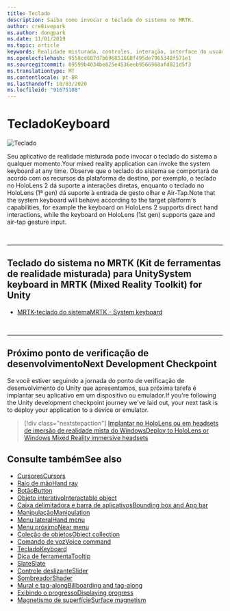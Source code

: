 ```yaml
---
title: Teclado
description: Saiba como invocar o teclado do sistema no MRTK.
author: cre8ivepark
ms.author: dongpark
ms.date: 11/01/2019
ms.topic: article
keywords: Realidade misturada, controles, interação, interface do usuário, UX
ms.openlocfilehash: 9558cd607d7b696851660f495de7965348f571e1
ms.sourcegitcommit: 09599b4034be825e4536eeb9566968afd021d5f3
ms.translationtype: MT
ms.contentlocale: pt-BR
ms.lasthandoff: 10/03/2020
ms.locfileid: "91675108"
---
```

# <a name="keyboard"></a><span data-ttu-id="d5d12-104">Teclado</span><span class="sxs-lookup"><span data-stu-id="d5d12-104">Keyboard</span></span>

![Teclado](images/UX_Hero_Keyboard.jpg)

<span data-ttu-id="d5d12-106">Seu aplicativo de realidade misturada pode invocar o teclado do sistema a qualquer momento.</span><span class="sxs-lookup"><span data-stu-id="d5d12-106">Your mixed reality application can invoke the system keyboard at any time.</span></span> <span data-ttu-id="d5d12-107">Observe que o teclado do sistema se comportará de acordo com os recursos da plataforma de destino, por exemplo, o teclado no HoloLens 2 dá suporte a interações diretas, enquanto o teclado no HoloLens (1ª gen) dá suporte à entrada de gesto olhar e Air-Tap.</span><span class="sxs-lookup"><span data-stu-id="d5d12-107">Note that the system keyboard will behave according to the target platform's capabilities, for example the keyboard on HoloLens 2 supports direct hand interactions, while the keyboard on HoloLens (1st gen) supports gaze and air-tap gesture input.</span></span>


<br>

---

## <a name="system-keyboard-in-mrtk-mixed-reality-toolkit-for-unity"></a><span data-ttu-id="d5d12-108">Teclado do sistema no MRTK (Kit de ferramentas de realidade misturada) para Unity</span><span class="sxs-lookup"><span data-stu-id="d5d12-108">System keyboard in MRTK (Mixed Reality Toolkit) for Unity</span></span>

* [<span data-ttu-id="d5d12-109">MRTK-teclado do sistema</span><span class="sxs-lookup"><span data-stu-id="d5d12-109">MRTK - System keyboard</span></span>](https://microsoft.github.io/MixedRealityToolkit-Unity/Documentation/README_SystemKeyboard.html)

<br>

---

## <a name="next-development-checkpoint"></a><span data-ttu-id="d5d12-110">Próximo ponto de verificação de desenvolvimento</span><span class="sxs-lookup"><span data-stu-id="d5d12-110">Next Development Checkpoint</span></span>

<span data-ttu-id="d5d12-111">Se você estiver seguindo a jornada do ponto de verificação de desenvolvimento do Unity que apresentamos, sua próxima tarefa é implantar seu aplicativo em um dispositivo ou emulador.</span><span class="sxs-lookup"><span data-stu-id="d5d12-111">If you're following the Unity development checkpoint journey we've laid out, your next task is to deploy your application to a device or emulator.</span></span> 

> [!div class="nextstepaction"]
> [<span data-ttu-id="d5d12-112">Implantar no HoloLens ou em headsets de imersão de realidade mista do Windows</span><span class="sxs-lookup"><span data-stu-id="d5d12-112">Deploy to HoloLens or Windows Mixed Reality immersive headsets</span></span>](../develop/platform-capabilities-and-apis/using-visual-studio.md)

## <a name="see-also"></a><span data-ttu-id="d5d12-113">Consulte também</span><span class="sxs-lookup"><span data-stu-id="d5d12-113">See also</span></span>

* [<span data-ttu-id="d5d12-114">Cursores</span><span class="sxs-lookup"><span data-stu-id="d5d12-114">Cursors</span></span>](cursors.md)
* [<span data-ttu-id="d5d12-115">Raio de mão</span><span class="sxs-lookup"><span data-stu-id="d5d12-115">Hand ray</span></span>](point-and-commit.md)
* [<span data-ttu-id="d5d12-116">Botão</span><span class="sxs-lookup"><span data-stu-id="d5d12-116">Button</span></span>](button.md)
* [<span data-ttu-id="d5d12-117">Objeto interativo</span><span class="sxs-lookup"><span data-stu-id="d5d12-117">Interactable object</span></span>](interactable-object.md)
* [<span data-ttu-id="d5d12-118">Caixa delimitadora e barra de aplicativos</span><span class="sxs-lookup"><span data-stu-id="d5d12-118">Bounding box and App bar</span></span>](app-bar-and-bounding-box.md)
* [<span data-ttu-id="d5d12-119">Manipulação</span><span class="sxs-lookup"><span data-stu-id="d5d12-119">Manipulation</span></span>](direct-manipulation.md)
* [<span data-ttu-id="d5d12-120">Menu lateral</span><span class="sxs-lookup"><span data-stu-id="d5d12-120">Hand menu</span></span>](hand-menu.md)
* [<span data-ttu-id="d5d12-121">Menu próximo</span><span class="sxs-lookup"><span data-stu-id="d5d12-121">Near menu</span></span>](near-menu.md)
* [<span data-ttu-id="d5d12-122">Coleção de objetos</span><span class="sxs-lookup"><span data-stu-id="d5d12-122">Object collection</span></span>](object-collection.md)
* [<span data-ttu-id="d5d12-123">Comando de voz</span><span class="sxs-lookup"><span data-stu-id="d5d12-123">Voice command</span></span>](voice-input.md)
* [<span data-ttu-id="d5d12-124">Teclado</span><span class="sxs-lookup"><span data-stu-id="d5d12-124">Keyboard</span></span>](keyboard.md)
* [<span data-ttu-id="d5d12-125">Dica de ferramenta</span><span class="sxs-lookup"><span data-stu-id="d5d12-125">Tooltip</span></span>](tooltip.md)
* [<span data-ttu-id="d5d12-126">Slate</span><span class="sxs-lookup"><span data-stu-id="d5d12-126">Slate</span></span>](slate.md)
* [<span data-ttu-id="d5d12-127">Controle deslizante</span><span class="sxs-lookup"><span data-stu-id="d5d12-127">Slider</span></span>](slider.md)
* [<span data-ttu-id="d5d12-128">Sombreador</span><span class="sxs-lookup"><span data-stu-id="d5d12-128">Shader</span></span>](shader.md)
* [<span data-ttu-id="d5d12-129">Mural e tag-along</span><span class="sxs-lookup"><span data-stu-id="d5d12-129">Billboarding and tag-along</span></span>](billboarding-and-tag-along.md)
* [<span data-ttu-id="d5d12-130">Exibindo o progresso</span><span class="sxs-lookup"><span data-stu-id="d5d12-130">Displaying progress</span></span>](progress.md)
* [<span data-ttu-id="d5d12-131">Magnetismo de superfície</span><span class="sxs-lookup"><span data-stu-id="d5d12-131">Surface magnetism</span></span>](surface-magnetism.md)
